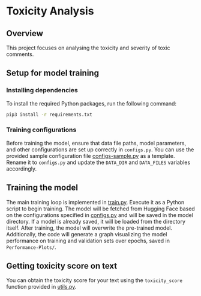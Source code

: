 # Toxicity Analysis

## Overview

This project focuses on analysing the toxicity and severity of toxic comments.

## Setup for model training

### Installing dependencies

To install the required Python packages, run the following command:

```zsh
pip3 install -r requirements.txt
```

### Training configurations

Before training the model, ensure that data file paths, model parameters, and other configurations are set up correctly in `configs.py`. You can use the provided sample configuration file [configs-sample.py](configs-sample.py) as a template. Rename it to `configs.py` and update the `DATA_DIR` and `DATA_FILES` variables accordingly.

## Training the model

The main training loop is implemented in [train.py](train.py). Execute it as a Python script to begin training. The model will be fetched from Hugging Face based on the configurations specified in [configs.py](configs.py) and will be saved in the model directory. If a model is already saved, it will be loaded from the directory itself. After training, the model will overwrite the pre-trained model. Additionally, the code will generate a graph visualizing the model performance on training and validation sets over epochs, saved in `Performance-Plots/`.

## Getting toxicity score on text

You can obtain the toxicity score for your text using the `toxicity_score` function provided in [utils.py](utils.py).
